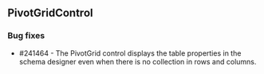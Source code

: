 ## PivotGridControl

### Bug fixes

* \#241464 - The PivotGrid control displays the table properties in the schema designer even when there is no collection in rows and columns.